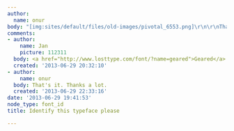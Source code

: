 ```yaml
---
author:
  name: onur
body: "[img:sites/default/files/old-images/pivotal_6553.png]\r\n\r\nThanks in advance.\r\n-o"
comments:
- author:
    name: Jan
    picture: 112311
  body: <a href="http://www.losttype.com/font/?name=geared">Geared</a>.
  created: '2013-06-29 20:32:10'
- author:
    name: onur
  body: That's it. Thanks a lot.
  created: '2013-06-29 22:33:16'
date: '2013-06-29 19:41:53'
node_type: font_id
title: Identify this typeface please

---
```

